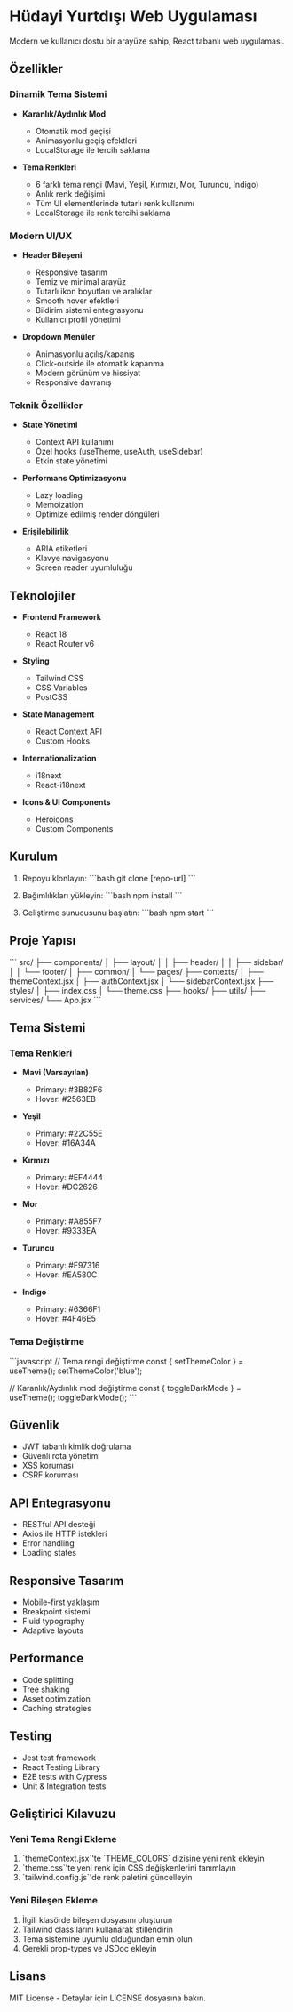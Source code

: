 # Hüdayi Yurtdışı Web Uygulaması

Modern ve kullanıcı dostu bir arayüze sahip, React tabanlı web uygulaması.

## Özellikler

### Dinamik Tema Sistemi
- **Karanlık/Aydınlık Mod**
  - Otomatik mod geçişi
  - Animasyonlu geçiş efektleri
  - LocalStorage ile tercih saklama

- **Tema Renkleri**
  - 6 farklı tema rengi (Mavi, Yeşil, Kırmızı, Mor, Turuncu, Indigo)
  - Anlık renk değişimi
  - Tüm UI elementlerinde tutarlı renk kullanımı
  - LocalStorage ile renk tercihi saklama

### Modern UI/UX
- **Header Bileşeni**
  - Responsive tasarım
  - Temiz ve minimal arayüz
  - Tutarlı ikon boyutları ve aralıklar
  - Smooth hover efektleri
  - Bildirim sistemi entegrasyonu
  - Kullanıcı profil yönetimi

- **Dropdown Menüler**
  - Animasyonlu açılış/kapanış
  - Click-outside ile otomatik kapanma
  - Modern görünüm ve hissiyat
  - Responsive davranış

### Teknik Özellikler
- **State Yönetimi**
  - Context API kullanımı
  - Özel hooks (useTheme, useAuth, useSidebar)
  - Etkin state yönetimi

- **Performans Optimizasyonu**
  - Lazy loading
  - Memoization
  - Optimize edilmiş render döngüleri

- **Erişilebilirlik**
  - ARIA etiketleri
  - Klavye navigasyonu
  - Screen reader uyumluluğu

## Teknolojiler

- **Frontend Framework**
  - React 18
  - React Router v6

- **Styling**
  - Tailwind CSS
  - CSS Variables
  - PostCSS

- **State Management**
  - React Context API
  - Custom Hooks

- **Internationalization**
  - i18next
  - React-i18next

- **Icons & UI Components**
  - Heroicons
  - Custom Components

## Kurulum

1. Repoyu klonlayın:
\`\`\`bash
git clone [repo-url]
\`\`\`

2. Bağımlılıkları yükleyin:
\`\`\`bash
npm install
\`\`\`

3. Geliştirme sunucusunu başlatın:
\`\`\`bash
npm start
\`\`\`

## Proje Yapısı

\`\`\`
src/
├── components/
│   ├── layout/
│   │   ├── header/
│   │   ├── sidebar/
│   │   └── footer/
│   ├── common/
│   └── pages/
├── contexts/
│   ├── themeContext.jsx
│   ├── authContext.jsx
│   └── sidebarContext.jsx
├── styles/
│   ├── index.css
│   └── theme.css
├── hooks/
├── utils/
├── services/
└── App.jsx
\`\`\`

## Tema Sistemi

### Tema Renkleri
- **Mavi (Varsayılan)**
  - Primary: #3B82F6
  - Hover: #2563EB
  
- **Yeşil**
  - Primary: #22C55E
  - Hover: #16A34A

- **Kırmızı**
  - Primary: #EF4444
  - Hover: #DC2626

- **Mor**
  - Primary: #A855F7
  - Hover: #9333EA

- **Turuncu**
  - Primary: #F97316
  - Hover: #EA580C

- **Indigo**
  - Primary: #6366F1
  - Hover: #4F46E5

### Tema Değiştirme
\`\`\`javascript
// Tema rengi değiştirme
const { setThemeColor } = useTheme();
setThemeColor('blue');

// Karanlık/Aydınlık mod değiştirme
const { toggleDarkMode } = useTheme();
toggleDarkMode();
\`\`\`

## Güvenlik

- JWT tabanlı kimlik doğrulama
- Güvenli rota yönetimi
- XSS koruması
- CSRF koruması

## API Entegrasyonu

- RESTful API desteği
- Axios ile HTTP istekleri
- Error handling
- Loading states

## Responsive Tasarım

- Mobile-first yaklaşım
- Breakpoint sistemi
- Fluid typography
- Adaptive layouts

## Performance

- Code splitting
- Tree shaking
- Asset optimization
- Caching strategies

## Testing

- Jest test framework
- React Testing Library
- E2E tests with Cypress
- Unit & Integration tests

## Geliştirici Kılavuzu

### Yeni Tema Rengi Ekleme
1. \`themeContext.jsx\`'te \`THEME_COLORS\` dizisine yeni renk ekleyin
2. \`theme.css\`'te yeni renk için CSS değişkenlerini tanımlayın
3. \`tailwind.config.js\`'de renk paletini güncelleyin

### Yeni Bileşen Ekleme
1. İlgili klasörde bileşen dosyasını oluşturun
2. Tailwind class'larını kullanarak stillendirin
3. Tema sistemine uyumlu olduğundan emin olun
4. Gerekli prop-types ve JSDoc ekleyin

## Lisans

MIT License - Detaylar için LICENSE dosyasına bakın.
